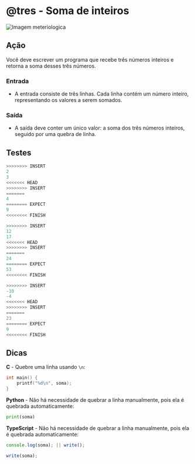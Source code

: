 # @tres - Soma de inteiros

![Imagem meteriologica](cover.jpg)

## Ação

Você deve escrever um programa que recebe três números inteiros e retorna a soma desses três números.

### Entrada

- A entrada consiste de três linhas. Cada linha contém um número inteiro, representando os valores a serem somados.

### Saída

- A saída deve conter um único valor: a soma dos três números inteiros, seguido por uma quebra de linha.

## Testes

```py
>>>>>>>> INSERT
2
3
<<<<<<< HEAD
>>>>>>>> INSERT
=======
4
======== EXPECT
9
<<<<<<<< FINISH
```

```py
>>>>>>>> INSERT
12
17
<<<<<<< HEAD
>>>>>>>> INSERT
=======
24
======== EXPECT
53
<<<<<<<< FINISH
```

```py
>>>>>>>> INSERT
-10
-4
<<<<<<< HEAD
>>>>>>>> INSERT
=======
23
======== EXPECT
9
<<<<<<<< FINISH
```

## Dicas

**C** - Quebre uma linha usando `\n`:

```c
int main() {
    printf("%d\n", soma);
}
```

**Python** - Não há necessidade de quebrar a linha manualmente, pois ela é quebrada automaticamente:

```py
print(soma)
```

**TypeScript** - Não há necessidade de quebrar a linha manualmente, pois ela é quebrada automaticamente:

```ts
console.log(soma); || write();
```

```ts
write(soma);
```

